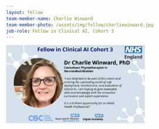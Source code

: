 ```yaml
---
layout: fellow
team-member-name: Charlie Winward
team-member-photo: /assets/img/fellow/charliewinward.jpg
job-role: Fellow in Clinical AI, Cohort 3
---
```

<img src="/assets/img/fellow/card/CWquote.jpg" alt="Alt text" style="width:75%;">
